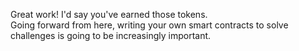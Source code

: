 Great work! I'd say you've earned those tokens.  
Going forward from here, writing your own smart contracts to solve challenges is going to be increasingly important.